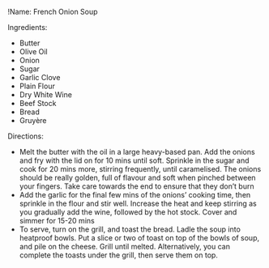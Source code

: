 !Name: French Onion Soup

Ingredients:
- Butter
- Olive Oil
- Onion
- Sugar
- Garlic Clove
- Plain Flour
- Dry White Wine
- Beef Stock
- Bread
- Gruyère

Directions:
- Melt the butter with the oil in a large heavy-based pan. Add the onions and fry with the lid on for 10 mins until soft. Sprinkle in the sugar and cook for 20 mins more, stirring frequently, until caramelised. The onions should be really golden, full of flavour and soft when pinched between your fingers. Take care towards the end to ensure that they don’t burn
- Add the garlic for the final few mins of the onions’ cooking time, then sprinkle in the flour and stir well. Increase the heat and keep stirring as you gradually add the wine, followed by the hot stock. Cover and simmer for 15-20 mins
- To serve, turn on the grill, and toast the bread. Ladle the soup into heatproof bowls. Put a slice or two of toast on top of the bowls of soup, and pile on the cheese. Grill until melted. Alternatively, you can complete the toasts under the grill, then serve them on top.
